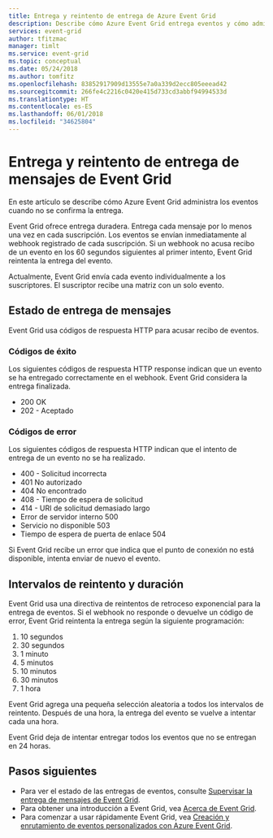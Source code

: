 ```yaml
---
title: Entrega y reintento de entrega de Azure Event Grid
description: Describe cómo Azure Event Grid entrega eventos y cómo administra los mensajes no entregados.
services: event-grid
author: tfitzmac
manager: timlt
ms.service: event-grid
ms.topic: conceptual
ms.date: 05/24/2018
ms.author: tomfitz
ms.openlocfilehash: 83852917909d13555e7a0a339d2ecc805eeead42
ms.sourcegitcommit: 266fe4c2216c0420e415d733cd3abbf94994533d
ms.translationtype: HT
ms.contentlocale: es-ES
ms.lasthandoff: 06/01/2018
ms.locfileid: "34625804"
---
```

# <a name="event-grid-message-delivery-and-retry"></a>Entrega y reintento de entrega de mensajes de Event Grid 

En este artículo se describe cómo Azure Event Grid administra los eventos cuando no se confirma la entrega.

Event Grid ofrece entrega duradera. Entrega cada mensaje por lo menos una vez en cada suscripción. Los eventos se envían inmediatamente al webhook registrado de cada suscripción. Si un webhook no acusa recibo de un evento en los 60 segundos siguientes al primer intento, Event Grid reintenta la entrega del evento. 

Actualmente, Event Grid envía cada evento individualmente a los suscriptores. El suscriptor recibe una matriz con un solo evento.

## <a name="message-delivery-status"></a>Estado de entrega de mensajes

Event Grid usa códigos de respuesta HTTP para acusar recibo de eventos. 

### <a name="success-codes"></a>Códigos de éxito

Los siguientes códigos de respuesta HTTP response indican que un evento se ha entregado correctamente en el webhook. Event Grid considera la entrega finalizada.

- 200 OK
- 202 - Aceptado

### <a name="failure-codes"></a>Códigos de error

Los siguientes códigos de respuesta HTTP indican que el intento de entrega de un evento no se ha realizado. 

- 400 - Solicitud incorrecta
- 401 No autorizado
- 404 No encontrado
- 408 - Tiempo de espera de solicitud
- 414 - URI de solicitud demasiado largo
- Error de servidor interno 500
- Servicio no disponible 503
- Tiempo de espera de puerta de enlace 504

Si Event Grid recibe un error que indica que el punto de conexión no está disponible, intenta enviar de nuevo el evento. 

## <a name="retry-intervals-and-duration"></a>Intervalos de reintento y duración

Event Grid usa una directiva de reintentos de retroceso exponencial para la entrega de eventos. Si el webhook no responde o devuelve un código de error, Event Grid reintenta la entrega según la siguiente programación:

1. 10 segundos
2. 30 segundos
3. 1 minuto
4. 5 minutos
5. 10 minutos
6. 30 minutos
7. 1 hora

Event Grid agrega una pequeña selección aleatoria a todos los intervalos de reintento. Después de una hora, la entrega del evento se vuelve a intentar cada una hora.

Event Grid deja de intentar entregar todos los eventos que no se entregan en 24 horas.

## <a name="next-steps"></a>Pasos siguientes

* Para ver el estado de las entregas de eventos, consulte [Supervisar la entrega de mensajes de Event Grid](monitor-event-delivery.md).
* Para obtener una introducción a Event Grid, vea [Acerca de Event Grid](overview.md).
* Para comenzar a usar rápidamente Event Grid, vea [Creación y enrutamiento de eventos personalizados con Azure Event Grid](custom-event-quickstart.md).